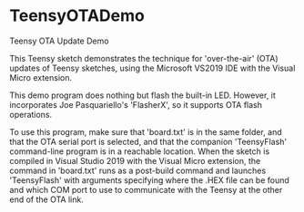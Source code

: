 # TeensyOTADemo
 Teensy OTA Update Demo
 
 This Teensy sketch demonstrates the technique for 'over-the-air' (OTA)
 updates of Teensy sketches, using the Microsoft VS2019 IDE with the 
 Visual Micro extension.
 
 This demo program does nothing but flash the built-in LED.  However,
 it incorporates Joe Pasquariello's 'FlasherX', so it supports OTA flash
 operations.  
 
 To use this program, make sure that 'board.txt' is in the same folder,
and that the OTA serial port is selected, and that the companion 'TeensyFlash'
command-line program is in a reachable location.  When the sketch is compiled in 
Visual Studio 2019 with the Visual Micro extension, the command in 'board.txt'
runs as a post-build command and launches 'TeensyFlash' with arguments specifying
where the .HEX file can be found and which COM port to use to communicate with the 
Teensy at the other end of the OTA link.
